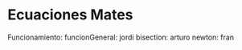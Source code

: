 # Ecuaciones Mates
 
Funcionamiento:
    funcionGeneral:
        jordi
    bisection:
        arturo
    newton:
        fran